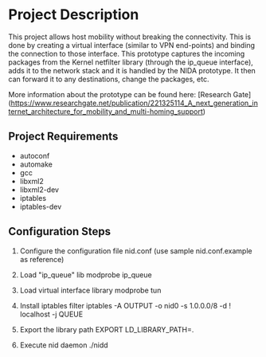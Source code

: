 Project Description
==============================

This project allows host mobility without breaking the connectivity. This is done by creating a virtual interface (similar to VPN end-points) and binding the connection to those interface. This prototype captures the incoming packages from the Kernel netfilter library (through the ip_queue interface), adds it to the network stack and it is handled by the NIDA prototype. It then can forward it to any destinations, change the packages, etc.

More information about the prototype can be found here: [Research Gate] (https://www.researchgate.net/publication/221325114_A_next_generation_internet_architecture_for_mobility_and_multi-homing_support)

Project Requirements
------------
- autoconf
- automake
- gcc
- libxml2
- libxml2-dev
- iptables
- iptables-dev

Configuration Steps
------------
1. Configure the configuration file
nid.conf (use sample nid.conf.example as reference)

2. Load "ip_queue" lib
modprobe ip_queue

3. Load virtual interface library
modprobe tun

4. Install iptables filter
iptables -A OUTPUT -o nid0 -s 1.0.0.0/8 -d ! localhost -j QUEUE

5. Export the library path
EXPORT LD_LIBRARY_PATH=.

6. Execute nid daemon
./nidd
